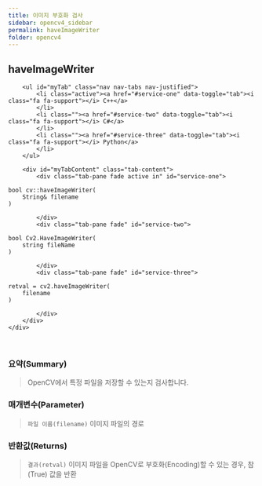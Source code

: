 ```yaml
---
title: 이미지 부호화 검사
sidebar: opencv4_sidebar
permalink: haveImageWriter
folder: opencv4
---
```


<div class="row">
    <div class="col-lg-12">
        <h2 class="page-header">haveImageWriter</h2>
    </div>
    <div class="col-lg-12">

        <ul id="myTab" class="nav nav-tabs nav-justified">
            <li class="active"><a href="#service-one" data-toggle="tab"><i class="fa fa-support"></i> C++</a>
            </li>
            <li class=""><a href="#service-two" data-toggle="tab"><i class="fa fa-support"></i> C#</a>
            </li>
            <li class=""><a href="#service-three" data-toggle="tab"><i class="fa fa-support"></i> Python</a>
            </li>
        </ul>

        <div id="myTabContent" class="tab-content">
            <div class="tab-pane fade active in" id="service-one">
<pre class="prettyprint"><code class="language-cpp">bool cv::haveImageWriter(
    String& filename
)</code></pre>
            </div>
            <div class="tab-pane fade" id="service-two">
<pre class="prettyprint"><code class="language-cs">bool Cv2.HaveImageWriter(
    string fileName
)</code></pre>
            </div>
            <div class="tab-pane fade" id="service-three">
<pre class="prettyprint"><code class="language-py">retval = cv2.haveImageWriter(
    filename
)</code></pre>
            </div>
        </div>
    </div>
</div>

<br>

### 요약(Summary)

> OpenCV에서 특정 파일을 저장할 수 있는지 검사합니다.

### 매개변수(Parameter)

> `파일 이름(filename)` 이미지 파일의 경로

### 반환값(Returns)

> `결과(retval)` 이미지 파일을 OpenCV로 부호화(Encoding)할 수 있는 경우, 참(True) 값을 반환